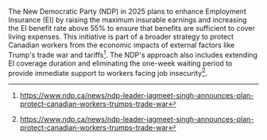 The New Democratic Party (NDP) in 2025 plans to enhance Employment Insurance (EI) by raising the maximum insurable earnings and increasing the EI benefit rate above 55% to ensure that benefits are sufficient to cover living expenses. This initiative is part of a broader strategy to protect Canadian workers from the economic impacts of external factors like Trump's trade war and tariffs[^1]. The NDP's approach also includes extending EI coverage duration and eliminating the one-week waiting period to provide immediate support to workers facing job insecurity[^2].

[^1]: https://www.ndp.ca/news/ndp-leader-jagmeet-singh-announces-plan-protect-canadian-workers-trumps-trade-war  
[^2]: https://www.ndp.ca/news/ndp-leader-jagmeet-singh-announces-plan-protect-canadian-workers-trumps-trade-war
